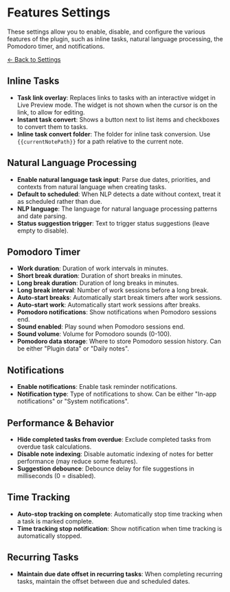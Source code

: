 # Features Settings

These settings allow you to enable, disable, and configure the various features of the plugin, such as inline tasks, natural language processing, the Pomodoro timer, and notifications.

[← Back to Settings](../settings.md)

## Inline Tasks

- **Task link overlay**: Replaces links to tasks with an interactive widget in Live Preview mode. The widget is not shown when the cursor is on the link, to allow for editing.
- **Instant task convert**: Shows a button next to list items and checkboxes to convert them to tasks.
- **Inline task convert folder**: The folder for inline task conversion. Use `{{currentNotePath}}` for a path relative to the current note.

## Natural Language Processing

- **Enable natural language task input**: Parse due dates, priorities, and contexts from natural language when creating tasks.
- **Default to scheduled**: When NLP detects a date without context, treat it as scheduled rather than due.
- **NLP language**: The language for natural language processing patterns and date parsing.
- **Status suggestion trigger**: Text to trigger status suggestions (leave empty to disable).

## Pomodoro Timer

- **Work duration**: Duration of work intervals in minutes.
- **Short break duration**: Duration of short breaks in minutes.
- **Long break duration**: Duration of long breaks in minutes.
- **Long break interval**: Number of work sessions before a long break.
- **Auto-start breaks**: Automatically start break timers after work sessions.
- **Auto-start work**: Automatically start work sessions after breaks.
- **Pomodoro notifications**: Show notifications when Pomodoro sessions end.
- **Sound enabled**: Play sound when Pomodoro sessions end.
- **Sound volume**: Volume for Pomodoro sounds (0-100).
- **Pomodoro data storage**: Where to store Pomodoro session history. Can be either "Plugin data" or "Daily notes".

## Notifications

- **Enable notifications**: Enable task reminder notifications.
- **Notification type**: Type of notifications to show. Can be either "In-app notifications" or "System notifications".

## Performance & Behavior

- **Hide completed tasks from overdue**: Exclude completed tasks from overdue task calculations.
- **Disable note indexing**: Disable automatic indexing of notes for better performance (may reduce some features).
- **Suggestion debounce**: Debounce delay for file suggestions in milliseconds (0 = disabled).

## Time Tracking

- **Auto-stop tracking on complete**: Automatically stop time tracking when a task is marked complete.
- **Time tracking stop notification**: Show notification when time tracking is automatically stopped.

## Recurring Tasks

- **Maintain due date offset in recurring tasks**: When completing recurring tasks, maintain the offset between due and scheduled dates.